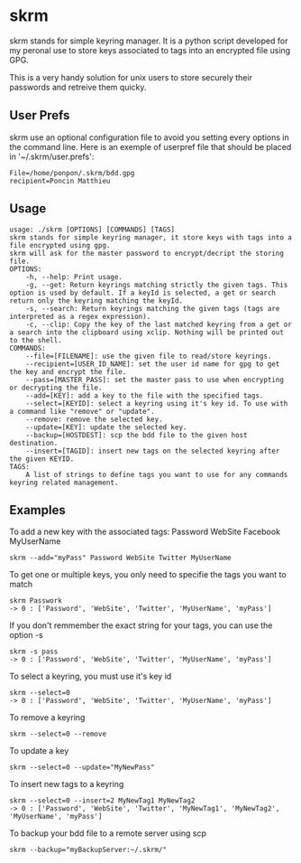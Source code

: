 skrm
====

skrm stands for simple keyring manager.
It is a python script developed for my peronal use to store keys associated to tags into an encrypted file using GPG.

This is a very handy solution for unix users to store securely their passwords and retreive them quicky.


User Prefs
----------
skrm use an optional configuration file to avoid you setting every options in the command line.
Here is an exemple of userpref file that should be placed in '~/.skrm/user.prefs':

    File=/home/ponpon/.skrm/bdd.gpg
    recipient=Poncin Matthieu


Usage
-----

    usage: ./skrm [OPTIONS] [COMMANDS] [TAGS]
    skrm stands for simple keyring manager, it store keys with tags into a file encrypted using gpg.
    skrm will ask for the master password to encrypt/decript the storing file.
    OPTIONS:
        -h, --help: Print usage.
        -g, --get: Return keyrings matching strictly the given tags. This option is used by default. If a keyId is selected, a get or search return only the keyring matching the keyId.
        -s, --search: Return keyrings matching the given tags (tags are interpreted as a regex expression).
        -c, --clip: Copy the key of the last matched keyring from a get or a search into the clipboard using xclip. Nothing will be printed out to the shell.
    COMMANDS:
        --file=[FILENAME]: use the given file to read/store keyrings.
        --recipient=[USER_ID_NAME]: set the user id name for gpg to get the key and encrypt the file.
        --pass=[MASTER_PASS]: set the master pass to use when encrypting or decrypting the file.
        --add=[KEY]: add a key to the file with the specified tags.
        --select=[KEYID]: select a keyring using it's key id. To use with a command like "remove" or "update".
        --remove: remove the selected key.
        --update=[KEY]: update the selected key.
        --backup=[HOSTDEST]: scp the bdd file to the given host destination.
        --insert=[TAGID]: insert new tags on the selected keyring after the given KEYID.
    TAGS:
        A list of strings to define tags you want to use for any commands keyring related management.


Examples
--------
To add a new key with the associated tags: Password WebSite Facebook MyUserName

    skrm --add="myPass" Password WebSite Twitter MyUserName

To get one or multiple keys, you only need to specifie the tags you want to match

    skrm Passwork
    -> 0 : ['Password', 'WebSite', 'Twitter', 'MyUserName', 'myPass']

If you don't remmember the exact string for your tags, you can use the option -s

    skrm -s pass
    -> 0 : ['Password', 'WebSite', 'Twitter', 'MyUserName', 'myPass']

To select a keyring, you must use it's key id

    skrm --select=0
    -> 0 : ['Password', 'WebSite', 'Twitter', 'MyUserName', 'myPass']

To remove a keyring

    skrm --select=0 --remove

To update a key

    skrm --select=0 --update="MyNewPass"

To insert new tags to a keyring

    skrm --select=0 --insert=2 MyNewTag1 MyNewTag2
    -> 0 : ['Password', 'WebSite', 'Twitter', 'MyNewTag1', 'MyNewTag2', 'MyUserName', 'myPass']

To backup your bdd file to a remote server using scp

    skrm --backup="myBackupServer:~/.skrm/"

